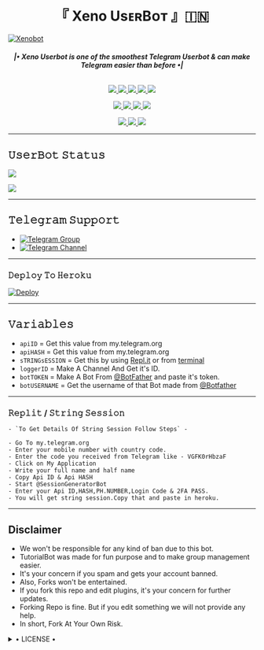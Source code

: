 <h1 align="center">
<b> 『 Xeno UsᴇʀBᴏᴛ 』🇮🇳 </b>
</h1>

[![Xenobot](https://te.legra.ph/file/de7bda5eeb448d89f101e.jpg)](https://github.com/XENO-B0T/Xeno-Userbot)

<h6 align="center">
  <b>|• Xeno Userbot is one of the smoothest Telegram Userbot & can make Telegram easier than before •|</b>
</h6>

<p align="center">
<a href="https://github.com/XENO-B0T/Xeno-Userbot" alt="GitHub closed issues"> <img src="https://img.shields.io/github/issues-closed-raw/LEGEND-OS/LEGENDBOT?style=flat&logo=github&color=success" /> </a>
<a href="https://github.com/XENO-B0T/Xeno-Userbot/graphs/contributors" alt="GitHub contributors"> <img src="https://img.shields.io/github/contributors/LEGEND-OS/LEGENDBOT?style=flat&logo=github" /> </a>
<a href="https://github.com/XENO-B0T/Xeno-Userbot/network/members" alt="GitHub forks"> <img src="https://img.shields.io/github/forks/LEGEND-OS/LEGENDBOT?label=Forks&logo=github" /> </a>
<a href="https://github.com/XENO-B0T/Xeno-Userbot" alt="GitHub closed pull requests"> <img src="https://img.shields.io/github/issues-pr-closed-raw/LEGEND-OS/LEGENDBOT?color=success" /> </a>
<a href="https://github.com/XENO-B0T/Xeno-Userbot" alt="GitHub issues"> <img src="https://img.shields.io/github/issues-raw/LEGEND-OS/LEGENDBOT?style=flat&logo=github&color=yellow" /> </a>
</p>
<p align="center">
<a href="https://www.python.org/" alt="made-with-python"> <img src="https://img.shields.io/badge/Made%20with-Python-1f425f.svg?style=flat&logo=python&color=blue" /> </a>
<a href="https://github.com/XENO-B0T/Xeno-Userbot" alt="Docker!"> <img src="https://aleen42.github.io/badges/src/docker.svg" /> </a>
<a href="https://github.com/XENO-B0T/Xeno-Userbot" alt="GitHub repo size"> <img src="https://img.shields.io/github/repo-size/LEGEND-OS/LEGENDBOT" /> </a>
<a href="https://github.com/XENO-B0T/Xeno-Userbot/blob/master/LICENSE" alt="GPLv3 license"> <img src="https://img.shields.io/badge/License-GPLv3-blue.svg" /> </a>
</p>
<p align="center">
<a href="https://t.me/XenoSupport" alt="Telegram!"> <img src="https://aleen42.github.io/badges/src/telegram.svg" /> </a>
<a href="https://github.com/XENO-B0T/Xeno-Userbot/graphs/commit-activity" alt="Maintenance"> <img src="https://img.shields.io/badge/Maintained%3F-yes-green.svg" /> </a>
<a href="https://makeapullrequest.com" alt="PRs Welcome"> <img src="https://img.shields.io/badge/PRs-welcome-brightgreen.svg?style=flat-square" /> </a>
</p>

------
## 𝚄𝚜𝚎𝚛𝙱𝚘𝚝 𝚂𝚝𝚊𝚝𝚞𝚜 
<p align="left">
    <a href="https://github.com/XENO-B0T/Xeno-Userbot/network/members"><img src="https://img.shields.io/github/forks/LEGEND-OS/LEGENDBOT?label=Forks&logoColor=Black&style=social"></a><p align="left"><a href="https://github.com/LEGEND-OS/LEGENDBOT/stargazers"><img src="https://img.shields.io/github/stars/LEGEND-OS/LEGENDBOT?logoColor=Blue&style=social"></a><p align="left"><a href="https://github.com/LEGEND-OS/LEGENDBOT"></a><p align="left"><a href="https://github.com/LEGEND-OS/LEGENDBOT?"></a>

------
## 𝚃𝚎𝚕𝚎𝚐𝚛𝚊𝚖 𝚂𝚞𝚙𝚙𝚘𝚛𝚝
- [![Telegram Group](https://img.shields.io/badge/Telegram-Group-brightgreen)](https://t.me/XenoChats)
- [![Telegram Channel](https://img.shields.io/badge/Telegram-Channel-brightgreen)](https://t.me/XenoSupport)

----------

<h3> 𝙳𝚎𝚙𝚕𝚘𝚢 𝚃𝚘 𝙷𝚎𝚛𝚘𝚔𝚞 </h3>

 [![Deploy](https://www.herokucdn.com/deploy/button.svg)](https://heroku.com/deploy?template=https://github.com/Xeno-B0T/Xeno)

---------

## 𝚅𝚊𝚛𝚒𝚊𝚋𝚕𝚎𝚜

- `apiID`  =  Get this value from my.telegram.org
- `apiHASH`  =  Get this value from my.telegram.org
- `sTRINGsESSION`  =  Get this by using [Repl.it](#Repl) or from [terminal](#Terminal)
- `loggerID`  =  Make A Channel And Get it's ID.
- `botTOKEN`  =  Make A Bot From [@BotFather](https://t.me/botfather) and paste it's token.
- `botUSERNAME`  =  Get the username of that Bot made from [@Botfather](https://t.me/botfather)

------
### 𝚁𝚎𝚙𝚕𝚒𝚝 / 𝚂𝚝𝚛𝚒𝚗𝚐 𝚂𝚎𝚜𝚜𝚒𝚘𝚗


    - `To Get Details Of String Session Follow Steps` - 

    - Go To my.telegram.org
    - Enter your mobile number with country code.
    - Enter the code you received from Telegram like - VGFK0rHbzaF
    - Click on My Application
    - Write your full name and half name
    - Copy Api ID & Api HASH
    - Start @SessionGeneratorBot
    - Enter your Api ID,HASH,PH.NUMBER,Login Code & 2FA PASS.
    - You will get string session.Copy that and paste in heroku.

------

## Disclaimer
- We won't be responsible for any kind of ban due to this bot.
- TutorialBot was made for fun purpose and to make group management easier.
- It's your concern if you spam and gets your account banned.
- Also, Forks won't be entertained.
- If you fork this repo and edit plugins, it's your concern for further updates.
- Forking Repo is fine. But if you edit something we will not provide any help.
- In short, Fork At Your Own Risk.

<details>

  <summary> • LICENSE • </summary>

![](https://www.gnu.org/graphics/gplv3-or-later.png)

LEGEND-OS

Poject [Xeno-Userbot](https://github.com/XENO-B0T/Xeno-Userbot) is free software: you can redistribute it and/or modify

it under the terms of the GNU General Public License as published by

the Free Software Foundation, either version 3 of the License, or

(at your option) any later version.

This program is distributed in the hope that it will be useful,

but WITHOUT ANY WARRANTY; without even the implied warranty of

MERCHANTABILITY or FITNESS FOR A PARTICULAR PURPOSE.  See the

GNU General Public License for more details.

You should have received a copy of the GNU General Public License

along with this program. If not, see <https://www.gnu.org/licenses/>.

</details>
